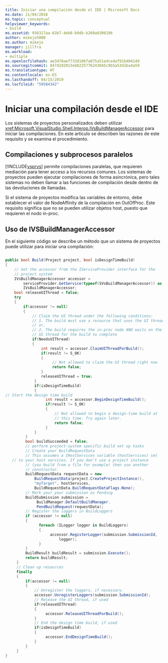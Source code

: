 ```yaml
---
title: Iniciar una compilación desde el IDE | Microsoft Docs
ms.date: 11/04/2016
ms.topic: conceptual
helpviewer_keywords:
- build
ms.assetid: 936317aa-63b7-4eb0-b9db-b260a0306196
author: mikejo5000
ms.author: mikejo
manager: jillfra
ms.workload:
- multiple
ms.openlocfilehash: ae3478aef733d106fa075a51edce4af91b404149
ms.sourcegitcommit: 847d192013eb8225776243045c9b5a53d1ba4a59
ms.translationtype: HT
ms.contentlocale: es-ES
ms.lasthandoff: 04/15/2019
ms.locfileid: "59584342"
---
```

# <a name="start-a-build-from-within-the-ide"></a>Iniciar una compilación desde el IDE
Los sistemas de proyectos personalizados deben utilizar <xref:Microsoft.VisualStudio.Shell.Interop.IVsBuildManagerAccessor> para iniciar las compilaciones. En este artículo se describen las razones de este requisito y se examina el procedimiento.

## <a name="parallel-builds-and-threads"></a>Compilaciones y subprocesos paralelos
 [!INCLUDE[vsprvs](../code-quality/includes/vsprvs_md.md)] permite compilaciones paralelas, que requieren mediación para tener acceso a los recursos comunes. Los sistemas de proyectos pueden ejecutar compilaciones de forma asincrónica, pero tales sistemas no deben llamar a las funciones de compilación desde dentro de las devoluciones de llamadas.

 Si el sistema de proyectos modifica las variables de entorno, debe establecer el valor de NodeAffinity de la compilación en OutOfProc. Este requisito significa que no se pueden utilizar objetos host, puesto que requieren el nodo in-proc.

## <a name="use-ivsbuildmanageraccessor"></a>Uso de IVSBuildManagerAccessor
 En el siguiente código se describe un método que un sistema de proyectos puede utilizar para iniciar una compilación:

```csharp

public bool Build(Project project, bool isDesignTimeBuild)
{
    // Get the accessor from the IServiceProvider interface for the
    // project system
    IVsBuildManagerAccessor accessor =
        serviceProvider.GetService(typeof(SVsBuildManagerAccessor)) as
        IVsBuildManagerAccessor;
    bool releaseUIThread = false;
    try
    {
        if(accessor != null)
        {
            // Claim the UI thread under the following conditions:
            // 1. The build must use a resource that uses the UI thread
            // or,
            // 2. The build requires the in-proc node AND waits on the
            // UI thread for the build to complete
            if(NeedsUIThread)
            {
                int result = accessor.ClaimUIThreadForBuild();
                if(result != S_OK)
                {
                     // Not allowed to claim the UI thread right now
                     return false;
                }
                releaseUIThread = true;
             }
             if(isDesignTimeBuild)
             {
// Start the design time build
                  int result = accessor.BeginDesignTimeBuild();
                  if(result != S_OK)
                  {
                      // Not allowed to begin a design-time build at
                      // this time. Try again later.
                      return false;
                  }
             }
         }
         bool buildSucceeded = false;
         // perform project-system specific build set up tasks
         // Create your BuildRequestData
         // This assumes a IHostServices variable (hostServices) set
   // to your host services. If you don't use a project instance
         // (you build from a file for example) then use another
         // constructor.
         BuildRequestData requestData = new
             BuildRequestData(project.CreateProjectInstance(),
             "myTarget", hostServices,
             BuildRequestData.BuildRequestDataFlags.None);
         // Mark your your submission as Pending
         BuildSubmission submission =
              BuildManager.DefaultBuildManager.
              PendBuildRequest(requestData);
         // Register the loggers in BuildLoggers
         if (accessor != null)
         {
               foreach (ILogger logger in BuildLoggers)
               {
                    accessor.RegisterLogger(submission.SubmissionId,
                        logger);
               }
         }
         BuildResult buildResult = submission.Execute();
         return buildResult;
     }
     // Clean up resources
     finally
     {
         if(accessor != null)
         {
             // Unregister the loggers, if necessary.
             accessor.UnregisterLoggers(submission.SubmissionId);
             // Release the UI thread, if used
             if(releaseUIThread)
             {
                  accessor.ReleaseUIThreadForBuild();
             }
             // End the design time build, if used
             if(isDesignTimeBuild)
             {
                  accessor.EndDesignTimeBuild();
             }
         }
     }
}
```
